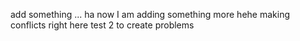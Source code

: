 add something ... ha now I am adding something more
hehe making conflicts right here
test 2 to create problems
